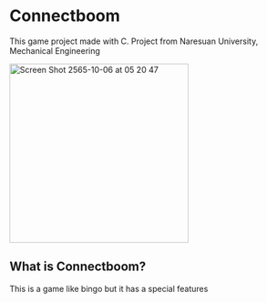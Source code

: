 # Connectboom

This game project made with C.
Project from Naresuan University, Mechanical Engineering<br>

<img width="314" alt="Screen Shot 2565-10-06 at 05 20 47" src="https://user-images.githubusercontent.com/86193685/194174616-bf505ddf-fc00-4991-867c-46fa30418c9b.png">

## What is Connectboom?
This is a game like bingo but it has a special features
